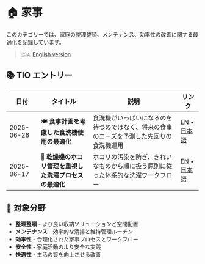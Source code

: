 # 🏠 家事

このカテゴリーでは、家庭の整理整頓、メンテナンス、効率性の改善に関する最適化を記録しています。

> 🇨🇦 [English version](./README.md)

## 📚 TIO エントリー

| 日付         | タイトル | 説明 | リンク |
|------------|----------|------|--------|
| 2025-06-26 | 🍽️ **食事計画を考慮した食洗機使用の最適化** | 食洗機がいっぱいになるのを待つのではなく、将来の食事のニーズを予測した先回りの食洗機運用 | [EN](./2025-06-26-dishwasher-usage-optimization-for-meal-planning.md) • [日本語](./2025-06-26-dishwasher-usage-optimization-for-meal-planning.ja.md) |
| 2025-06-17 | 🧺 **乾燥機のホコリ管理を重視した洗濯プロセスの最適化** | ホコリの汚染を防ぎ、きれいなものから順に扱う原則に従った体系的な洗濯ワークフロー | [EN](./2025-06-17-optimizing-laundry-process-dryer-lint-management.md) • [日本語](./2025-06-17-optimizing-laundry-process-dryer-lint-management.ja.md) |

## 🎯 対象分野

- **整理整頓** - より良い収納ソリューションと空間配置
- **メンテナンス** - 効率的な清掃と維持管理ルーチン
- **効率性** - 合理化された家事プロセスとワークフロー
- **安全性** - 家庭活動のより安全な実践
- **快適性** - 生活の質を向上させる改善
